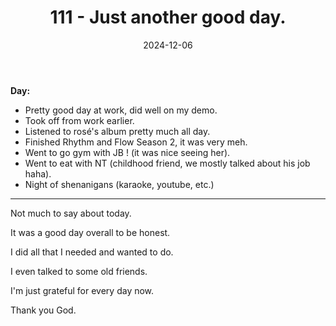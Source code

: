 ﻿---
title: 111 - Just another good day.
date: 2024-12-06
categories: ["daily"]
tags: posts

---
**Day:** 

- Pretty good day at work, did well on my demo.
- Took off from work earlier.
- Listened to rosé's album pretty much all day.
- Finished Rhythm and Flow Season 2, it was very meh.
- Went to go gym with JB ! (it was nice seeing her).
- Went to eat with NT (childhood friend, we mostly talked about his job haha).
- Night of shenanigans (karaoke, youtube, etc.)
---
Not much to say about today.

It was a good day overall to be honest.

I did all that I needed and wanted to do.

I even talked to some old friends.

I'm just grateful for every day now.

Thank you God.
